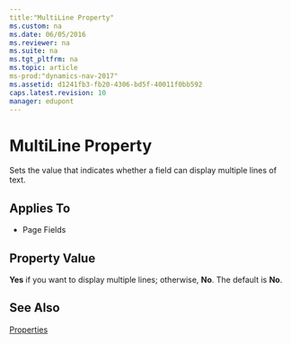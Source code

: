 ```yaml
---
title:"MultiLine Property"
ms.custom: na
ms.date: 06/05/2016
ms.reviewer: na
ms.suite: na
ms.tgt_pltfrm: na
ms.topic: article
ms-prod:"dynamics-nav-2017"
ms.assetid: d1241fb3-fb20-4306-bd5f-40011f0bb592
caps.latest.revision: 10
manager: edupont
---
```

# MultiLine Property
Sets the value that indicates whether a field can display multiple lines of text.  
  
## Applies To  
  
-   Page Fields  
  
## Property Value  
 **Yes** if you want to display multiple lines; otherwise, **No**. The default is **No**.  
  
## See Also  
 [Properties](Properties.md)
